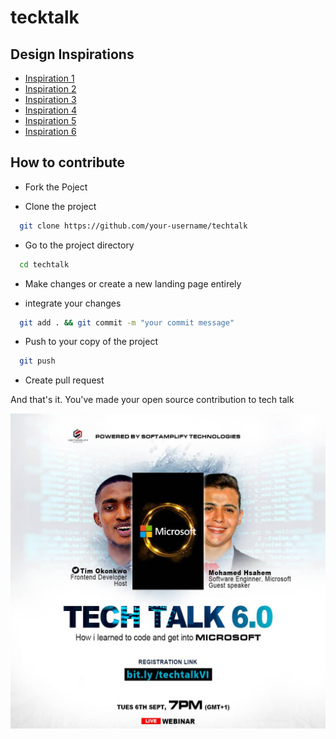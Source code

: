 # tecktalk

## Design Inspirations

* [Inspiration 1](https://preview.colorlib.com/#evento)
* [Inspiration 2](https://preview.colorlib.com/#eventotemplate)
* [Inspiration 3](https://preview.colorlib.com/#umeet)
* [Inspiration 4](https://preview.colorlib.com/#event)
* [Inspiration 5](https://www.elegantthemes.com/layouts/events/virtual-conference-landing-page/live-demo)
* [Inspiration 6](https://www.elegantthemes.com/layouts/technology/video-game-landing-page)



## How to contribute

* Fork the Poject

* Clone the project

```bash
  git clone https://github.com/your-username/techtalk
```

* Go to the project directory

```bash
  cd techtalk
```

* Make changes or create a new landing page entirely

* integrate your changes

```bash
  git add . && git commit -m "your commit message"
```

* Push to your copy of the project

```bash
  git push 
```

* Create pull request

And that's it. You've made your open source contribution to tech talk



![Techtalk 6.0](./img/techtalk6.0.jpg)
